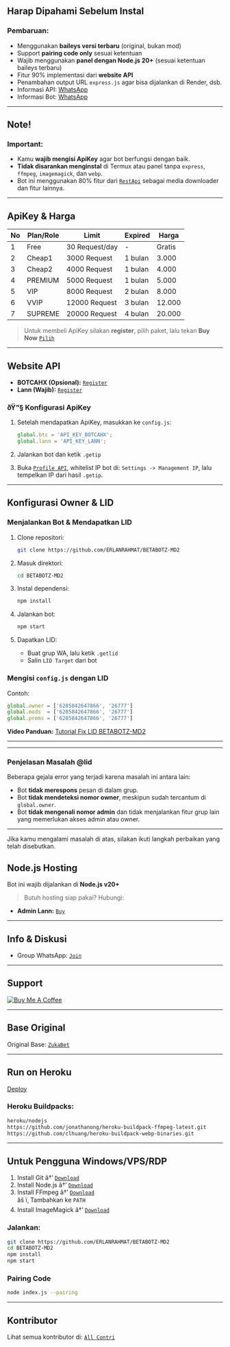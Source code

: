 
## Harap Dipahami Sebelum Instal

### Pembaruan:

* Menggunakan **baileys versi terbaru** (original, bukan mod)
* Support **pairing code only** sesuai ketentuan
* Wajib menggunakan **panel dengan Node.js 20+** (sesuai ketentuan baileys terbaru)
* Fitur 90% implementasi dari **website API**
* Penambahan output URL `express.js` agar bisa dijalankan di Render, dsb.
* Informasi API: [WhatsApp](https://whatsapp.com/channel/0029VaApYsQ5Ui2c2rKbpP0S)
* Informasi Bot: [WhatsApp](https://whatsapp.com/channel/0029VaiIG3UJpe8n3Y2MZ51z)

---

## Note!

### Important:

* Kamu **wajib mengisi ApiKey** agar bot berfungsi dengan baik.
* **Tidak disarankan menginstal** di Termux atau panel tanpa `express`, `ffmpeg`, `imagemagick`, dan `webp`.
* Bot ini menggunakan 80% fitur dari [`RestApi`](https://api.betabotz.eu.org) sebagai media downloader dan fitur lainnya.

---

## ApiKey & Harga

| No | Plan/Role | Limit          | Expired | Harga  |
|----|-----------|----------------|---------|--------|
| 1  | Free      | 30 Request/day | -       | Gratis |
| 2  | Cheap1    | 3000 Request   | 1 bulan | 3.000  |
| 3  | Cheap2    | 4000 Request   | 1 bulan | 4.000  |
| 4  | PREMIUM   | 5000 Request   | 1 bulan | 5.000  |
| 5  | VIP       | 8000 Request   | 2 bulan | 8.000  |
| 6  | VVIP      | 12000 Request  | 3 bulan | 12.000 |
| 7  | SUPREME   | 20000 Request  | 4 bulan | 20.000 |

> Untuk membeli ApiKey silakan **register**, pilih paket, lalu tekan **Buy Now** [`Pilih`](https://api.betabotz.eu.org/price)

---

## Website API

* **BOTCAHX (Opsional):** [`Register`](https://api.botcahx.eu.org)
* **Lann (Wajib):** [`Register`](https://api.betabotz.eu.org)

### ðŸ”§ Konfigurasi ApiKey

1. Setelah mendapatkan ApiKey, masukkan ke `config.js`:

   ```js
   global.btc = 'API_KEY_BOTCAHX';
   global.lann = 'API_KEY_LANN';
   ```

2. Jalankan bot dan ketik `.getip`
3. Buka [`Profile API`](https://api.betabotz.eu.org), whitelist IP bot di:
   `Settings -> Management IP`, lalu tempelkan IP dari hasil `.getip`.

---

## Konfigurasi Owner & LID

### Menjalankan Bot & Mendapatkan LID

1. Clone repositori:
   ```bash
   git clone https://github.com/ERLANRAHMAT/BETABOTZ-MD2
   ```
2. Masuk direktori:
   ```bash
   cd BETABOTZ-MD2
   ```
3. Instal dependensi:
   ```bash
   npm install
   ```
4. Jalankan bot:
   ```bash
   npm start
   ```

5. Dapatkan LID:
   * Buat grup WA, lalu ketik `.getlid`
   * Salin `LID Target` dari bot

### Mengisi `config.js` dengan LID

Contoh:
```js
global.owner = ['6285842647866', '26777']
global.mods  = ['6285842647866', '26777']
global.prems = ['6285842647866', '26777']
```

**Video Panduan:**
[Tutorial Fix LID BETABOTZ-MD2](https://youtube.com/playlist?list=PLuQT2lE0wOYQNhk2E8JAerojcZj8ckMYs&si=kehl9mWEVmctVms0)

---

---

### Penjelasan Masalah @lid
Beberapa gejala error yang terjadi karena masalah ini antara lain:
- Bot **tidak merespons** pesan di dalam grup.
- Bot **tidak mendeteksi nomor owner**, meskipun sudah tercantum di `global.owner`.
- Bot **tidak mengenali nomor admin** dan tidak menjalankan fitur grup lain yang memerlukan akses admin atau owner.

---

Jika kamu mengalami masalah di atas, silakan ikuti langkah perbaikan yang telah disebutkan.

## Node.js Hosting

Bot ini wajib dijalankan di **Node.js v20+**  
> Butuh hosting siap pakai? Hubungi:
* **Admin Lann:** [`Buy`](https://wa.me/62895628117900)

---

## Info & Diskusi

* Group WhatsApp: [`Join`](https://chat.whatsapp.com/H8XPKS8vmHm2spliGlKY41)

---

## Support

[![Buy Me A Coffee](https://img.shields.io/badge/Buy_Me_A_Coffee-FFDD00?style=for-the-badge&logo=buy-me-a-coffee&logoColor=black)](https://api.betabotz.eu.org/donasi)

---

## Base Original

Original Base: [`ZukaBet`](https://github.com/HelgaIlham/ZukaBet)

---

## Run on Heroku

[Deploy](https://heroku.com/deploy?template=https://github.com/ERLANRAHMAT/BETABOTZ-MD2)

### Heroku Buildpacks:
```bash
heroku/nodejs
https://github.com/jonathanong/heroku-buildpack-ffmpeg-latest.git
https://github.com/clhuang/heroku-buildpack-webp-binaries.git
```

---

## Untuk Pengguna Windows/VPS/RDP

1. Install Git â†’ [`Download`](https://git-scm.com/downloads)  
2. Install Node.js â†’ [`Download`](https://nodejs.org/en/download)  
3. Install FFmpeg â†’ [`Download`](https://ffmpeg.org/download.html)  
   âš ï¸ Tambahkan ke `PATH`
4. Install ImageMagick â†’ [`Download`](https://imagemagick.org/script/download.php)

### Jalankan:
```bash
git clone https://github.com/ERLANRAHMAT/BETABOTZ-MD2
cd BETABOTZ-MD2
npm install
npm start
```

### Pairing Code
```bash
node index.js --pairing
```

---

## Kontributor

Lihat semua kontributor di: [`All Contri`](https://contributor.betabotz.eu.org)
